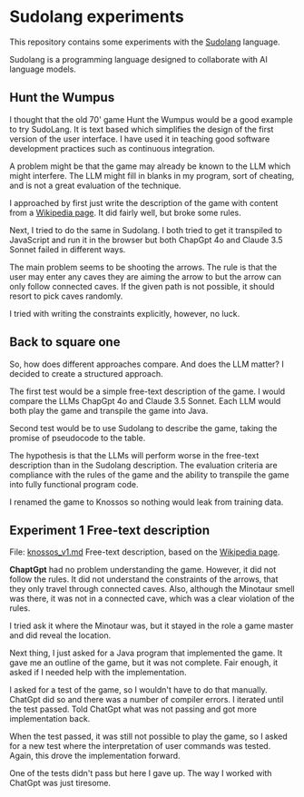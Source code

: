 # Sudolang experiments

This repository contains some experiments with the [Sudolang](https://github.com/paralleldrive/sudolang-llm-support)
language.

Sudolang is a programming language designed to collaborate with AI language models.

## Hunt the Wumpus

I thought that the old 70' game Hunt the Wumpus would be a good example to try SudoLang. It is text based which
simplifies
the design of the first version of the user interface. I have used it in teaching good software development practices
such as continuous integration.

A problem might be that the game may already be known to the LLM which might interfere. The LLM might fill in blanks
in my program, sort of cheating, and is not a great evaluation of the technique.

I approached by first just write the description of the game with content from a
[Wikipedia page](https://en.wikipedia.org/wiki/Hunt_the_Wumpus). It did fairly well, but broke some rules.

Next, I tried to do the same in Sudolang. I both tried to get it transpiled to JavaScript and run it in the browser but
both ChapGpt 4o and Claude 3.5 Sonnet failed in different ways.

The main problem seems to be shooting the arrows. The rule is that the user may enter any caves they are aiming the
arrow
to but the arrow can only follow connected caves. If the given path is not possible, it should resort to pick caves
randomly.

I tried with writing the constraints explicitly, however, no luck.

## Back to square one

So, how does different approaches compare. And does the LLM matter? I decided to create a structured approach.

The first test would be a simple free-text description of the game. I would compare the LLMs ChapGpt 4o and Claude 3.5
Sonnet. Each LLM would both play the game and transpile the game into Java.

Second test would be to use Sudolang to describe the game, taking the promise of pseudocode to the table.

The hypothesis is that the LLMs will perform worse in the free-text description than in the Sudolang description.
The evaluation criteria are compliance with the rules of the game and the ability to transpile the game into fully
functional program code.

I renamed the game to Knossos so nothing would leak from training data.

## Experiment 1 Free-text description

File: [knossos_v1.md](back-to-square-1/knossos_v1.md) 
Free-text description, based on the [Wikipedia page](https://en.wikipedia.org/wiki/Hunt_the_Wumpus). 

**ChaptGpt** had no problem understanding the game. However, it did not follow the rules. It did not understand the 
constraints of the arrows, that they only travel through connected caves. Also, although the Minotaur smell was
there, it was not in a connected cave, which was a clear violation of the rules.

I tried ask it where the Minotaur was, but it stayed in the role a game master and did reveal the location.

Next thing, I just asked for a Java program that implemented the game. It gave me an outline of the game, but it was not
complete. Fair enough, it asked if I needed help with the implementation.

I asked for a test of the game, so I wouldn't have to do that manually. ChatGpt did so and there was a number of 
compiler errors. I iterated until the test passed. Told ChatGpt what was not passing and got more implementation back.

When the test passed, it was still not possible to play the game, so I asked for a new test where the interpretation
of user commands was tested. Again, this drove the implementation forward. 

One of the tests didn't pass but here I gave up. The way I worked with ChatGpt was just tiresome.
